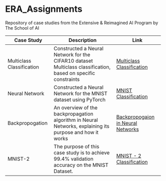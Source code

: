 # ERA_Assignments
Repository of case studies from the Extensive &amp; Reimagined AI Program by The School of AI

| Case Study | Description | Link |
|------------|-------------|--------|
| Multiclass Classification | Constructed a Neural Network for the CIFAR10 dataset Multiclass classification, based on specific constraints | [Multiclass Classification](https://github.com/bala1802/ERA/tree/main/Session-9) |
| Neural Network | Constructed a Neural Network for the MNIST dataset using PyTorch | [MNIST Classification](https://github.com/bala1802/ERA/tree/main/Session-5) |
| Backpropogation | An overview of the backpropagation algorithm in Neural Networks, explaining its purpose and how it works | [Backpropogaion in Neural Networks](https://github.com/bala1802/ERA/tree/main/Session-6/Part-1) |
| MNIST-2 | The purpose of this case study is to achieve 99.4% validation accuracy on the MNIST Dataset. | [MNIST - 2 Classification](https://github.com/bala1802/ERA/tree/main/Session-6/Part-2) |

